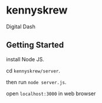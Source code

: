 # kennyskrew
Digital Dash

## Getting Started

install Node JS.

cd `kennyskrew/server`.

then run `node server.js`.

open `localhost:3000` in web browser
